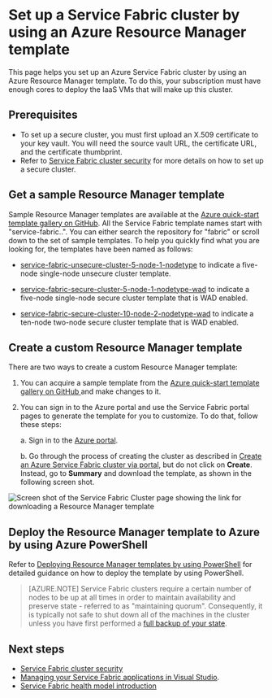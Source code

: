 <properties
   pageTitle="Set up a Service Fabric cluster by using an Azure Resource Manager template | Microsoft Azure"
   description="Set up a Service Fabric cluster by using an Azure Resource Manager template."
   services="service-fabric"
   documentationCenter=".net"
   authors="ChackDan"
   manager="timlt"
   editor=""/>

<tags
   ms.service="service-fabric"
   ms.devlang="dotnet"
   ms.topic="article"
   ms.tgt_pltfrm="na"
   ms.workload="na"
   ms.date="02/12/2016"
   ms.author="chackdan"/>


# Set up a Service Fabric cluster by using an Azure Resource Manager template

This page helps you set up an Azure Service Fabric cluster by using an Azure Resource Manager template. To do this, your subscription must have enough cores to deploy the IaaS VMs that will make up this cluster.

## Prerequisites

- To set up a secure cluster, you must first upload an X.509 certificate to your key vault. You will need the source vault URL, the certificate URL, and the certificate thumbprint.
- Refer to [Service Fabric cluster security](service-fabric-cluster-security.md) for more details on how to set up a secure cluster.

## Get a sample Resource Manager template

Sample Resource Manager templates are available at the [Azure quick-start template gallery on GitHub](https://github.com/Azure/azure-quickstart-templates). All the Service Fabric template names start with "service-fabric..". You can either search the repository for "fabric" or scroll down to the set of sample templates. To help you quickly find what you are looking for, the templates have been named as follows:

- [service-fabric-unsecure-cluster-5-node-1-nodetype](http://go.microsoft.com/fwlink/?LinkId=716923) to indicate a five-node single-node unsecure cluster template.

- [service-fabric-secure-cluster-5-node-1-nodetype-wad](http://go.microsoft.com/fwlink/?LinkID=716924) to indicate a five-node single-node secure cluster template that is WAD enabled.

- [service-fabric-secure-cluster-10-node-2-nodetype-wad](http://go.microsoft.com/fwlink/?LinkId=716925) to indicate a ten-node two-node secure cluster template that is WAD enabled.

## Create a custom Resource Manager template

There are two ways to create a custom Resource Manager template:

1. You can acquire a sample template from the [Azure quick-start template gallery on GitHub ](https://github.com/Azure/azure-quickstart-templates) and make changes to it.

2. You can sign in to the Azure portal and use the Service Fabric portal pages to generate the template for you to customize. To do that, follow these steps:

    a. Sign in to the [Azure portal](https://portal.azure.com/).

    b. Go through the process of creating the cluster as described in [Create an Azure Service Fabric cluster via portal](service-fabric-cluster-creation-via-portal.md), but do not click on **Create**. Instead, go to **Summary** and download the template, as shown in the following screen shot.

 ![Screen shot of the Service Fabric Cluster page showing the link for downloading a Resource Manager template][DownloadTemplate]

## Deploy the Resource Manager template to Azure by using Azure PowerShell

Refer to [Deploying Resource Manager templates by using PowerShell](../resource-group-template-deploy.md) for detailed guidance on how to deploy the template by using PowerShell.

>[AZURE.NOTE] Service Fabric clusters require a certain number of nodes to be up at all times in order to maintain availability and preserve state - referred to as "maintaining quorum". Consequently, it is typically not safe to shut down all of the machines in the cluster unless you have first performed a [full backup of your state](service-fabric-reliable-services-backup-restore.md).

<!--Every topic should have next steps and links to the next logical set of content to keep the customer engaged-->
## Next steps
- [Service Fabric cluster security](service-fabric-cluster-security.md)
- [Managing your Service Fabric applications in Visual Studio](service-fabric-manage-application-in-visual-studio.md).
- [Service Fabric health model introduction](service-fabric-health-introduction.md)

<!--Image references-->
[DownloadTemplate]: ./media/service-fabric-cluster-creation-via-arm/DownloadTemplate.png
